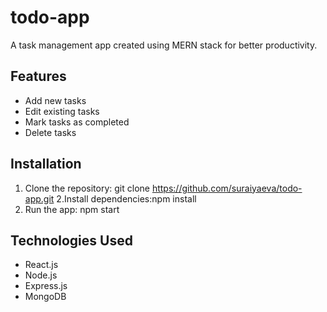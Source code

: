 # todo-app
A task management app created using MERN stack for better productivity.

## Features
- Add new tasks
- Edit existing tasks
- Mark tasks as completed
- Delete tasks

## Installation
1. Clone the repository:
git clone https://github.com/suraiyaeva/todo-app.git
2.Install dependencies:npm install
3. Run the app:
npm start

## Technologies Used
- React.js
- Node.js
- Express.js
- MongoDB



